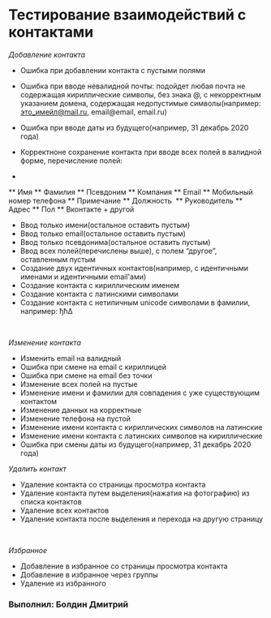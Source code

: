 # Тестирование взаимодействий с контактами

*Добавление контакта*
 * Ошибка при добавлении контакта с пустыми полями
 * Ошибка при вводе невалидной почты: подойдет любая почта не содержащая кириллические символы, без знака @, с некорректным указанием домена, содержащая недопустимые символы(например: это_имейл@mail.ru, email@email, email.ru)
 * Ошибка при вводе даты из будущего(например, 31 декабрь 2020 года)
 * Корректноне сохранение контакта при вводе всех полей в валидной форме, перечисление полей:

 * 
 ** Имя
 ** Фамилия
 ** Псевдоним
 ** Компания
 ** Email
 ** Мобильный номер телефона
 ** Примечание
 ** Должность 
 ** Руководитель
 ** Адрес
 ** Пол
 ** Вконтакте + другой
 * Ввод только имени(остальное оставить пустым)
 * Ввод только email(остальное оставить пустым)
 * Ввод только псевдонима(остальное оставить пустым)
 * Ввод всех полей(перечислены выше), с полем “другое”, оставленным пустым
 * Создание двух идентичных контактов(например, с идентичными именами и идентичными email'ами)
 * Создание контакта с кириллическим именем 
 * Создание контакта с латинскими символами
 * Создание контакта с нетипичным unicode символами в фамилии, например: ђћ∆

 

*Изменение контакта*
 * Изменить email на валидный
 * Ошибка при смене на email с кириллицей
 * Ошибка при смене на email без точки
 * Изменение всех полей на пустые
 * Изменение имени и фамилии для совпадения с уже существующим контактом
 * Изменение данных на корректные
 * Изменение телефона на пустой
 * Изменение имени контакта с кириллических символов на латинские
 * Изменение имени контакта с латинских символов на кириллические
 * Ошибка при смены даты из будущего(например, 31 декабрь 2020 года)

*Удалить контакт*
 * Удаление контакта со страницы просмотра контакта
 * Удаление контакта путем выделения(нажатия на фотографию) из списка контактов
 * Удаление всех контактов
 * Удаление контакта после выделения и перехода на другую страницу

 

*Избранное*
 * Добавление в избранное со страницы просмотра контакта
 * Добавление в избранное через группы
 * Удаление из избранного
### Выполнил: Болдин Дмитрий